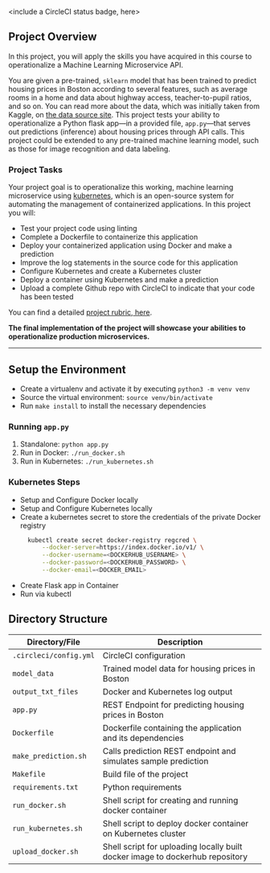 <include a CircleCI status badge, here>

## Project Overview

In this project, you will apply the skills you have acquired in this course to operationalize a Machine Learning Microservice API. 

You are given a pre-trained, `sklearn` model that has been trained to predict housing prices in Boston according to several features, such as average rooms in a home and data about highway access, teacher-to-pupil ratios, and so on. You can read more about the data, which was initially taken from Kaggle, on [the data source site](https://www.kaggle.com/c/boston-housing). This project tests your ability to operationalize a Python flask app—in a provided file, `app.py`—that serves out predictions (inference) about housing prices through API calls. This project could be extended to any pre-trained machine learning model, such as those for image recognition and data labeling.

### Project Tasks

Your project goal is to operationalize this working, machine learning microservice using [kubernetes](https://kubernetes.io/), which is an open-source system for automating the management of containerized applications. In this project you will:
* Test your project code using linting
* Complete a Dockerfile to containerize this application
* Deploy your containerized application using Docker and make a prediction
* Improve the log statements in the source code for this application
* Configure Kubernetes and create a Kubernetes cluster
* Deploy a container using Kubernetes and make a prediction
* Upload a complete Github repo with CircleCI to indicate that your code has been tested

You can find a detailed [project rubric, here](https://review.udacity.com/#!/rubrics/2576/view).

**The final implementation of the project will showcase your abilities to operationalize production microservices.**

---

## Setup the Environment

* Create a virtualenv and activate it by executing `python3 -m venv venv`
* Source the virtual environment: `source venv/bin/activate`
* Run `make install` to install the necessary dependencies 

### Running `app.py`

1. Standalone:  `python app.py`
2. Run in Docker:  `./run_docker.sh`
3. Run in Kubernetes:  `./run_kubernetes.sh`

### Kubernetes Steps

* Setup and Configure Docker locally
* Setup and Configure Kubernetes locally
* Create a kubernetes secret to store the credentials of the private Docker registry
  ```bash
    kubectl create secret docker-registry regcred \
        --docker-server=https://index.docker.io/v1/ \
        --docker-username=<DOCKERHUB_USERNAME> \
        --docker-password=<DOCKERHUB_PASSWORD> \
        --docker-email=<DOCKER_EMAIL>
  ```
* Create Flask app in Container
* Run via kubectl


## Directory Structure

| Directory/File | Description |
| ---- | ----------- |
| `.circleci/config.yml` | CircleCI configuration |
| `model_data` | Trained model data for housing prices in Boston |
| `output_txt_files` | Docker and Kubernetes log output |
| `app.py` | REST Endpoint for predicting housing prices in Boston |
| `Dockerfile` | Dockerfile containing the application and its dependencies |
| `make_prediction.sh` | Calls prediction REST endpoint and simulates sample prediction |
| `Makefile` | Build file of the project |
| `requirements.txt` | Python requirements |
| `run_docker.sh` | Shell script for creating and running docker container |
| `run_kubernetes.sh` | Shell script to deploy docker container on Kubernetes cluster |
| `upload_docker.sh` | Shell script for uploading locally built docker image to dockerhub repository |